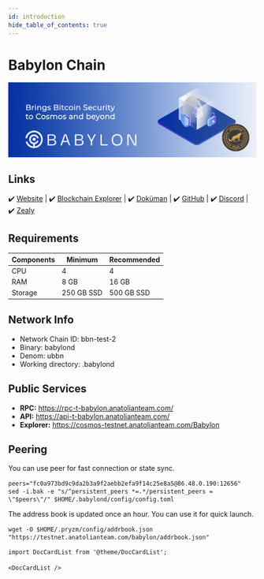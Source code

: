```yaml
---
id: introduction
hide_table_of_contents: true
---
```

# Babylon Chain

![Babylon Chain](./img/Babylon-Service.jpg)

## Links
 ✔️ [Website](https://www.babylonchain.io/) |
 ✔️ [Blockchain Explorer](https://babylon.explorers.guru/) |
 ✔️ [Doküman](https://docs.babylonchain.io/) |
 ✔️ [GitHub](https://github.com/babylonchain) |
 ✔️ [Discord](https://discord.gg/XcCtr53g8F) | 
 ✔️ [Zealy](https://zealy.io/c/babylonchain/invite/H74AmwvpVNPGL8suCk1xL)

## Requirements

| Components | Minimum | **Recommended** |
| ------------ | ------------ | ------------ |
| CPU |	4 | 4 |
| RAM	| 8 GB | 16 GB |
| Storage	| 250 GB SSD | 500 GB SSD |

## Network Info 

* Network Chain ID: bbn-test-2
* Binary: babylond
* Denom: ubbn
* Working directory: .babylond

## Public Services
* **RPC:** https://rpc-t-babylon.anatolianteam.com/
* **API:** https://api-t-babylon.anatolianteam.com/
* **Explorer:** https://cosmos-testnet.anatolianteam.com/Babylon

## Peering
You can use peer for fast connection or state sync.
```shell
peers="fc0a973bd9c9da2b3a9f2aebb2efa9f14c25e8a5@86.48.0.190:12656"
sed -i.bak -e "s/^persistent_peers *=.*/persistent_peers = \"$peers\"/" $HOME/.babylond/config/config.toml
```
The address book is updated once an hour. You can use it for quick launch.
```shell
wget -O $HOME/.pryzm/config/addrbook.json "https://testnet.anatolianteam.com/babylon/addrbook.json"
```

```mdx-code-block
import DocCardList from '@theme/DocCardList';

<DocCardList />
```
